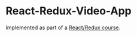 # React-Redux-Video-App
Implemented as part of a [React/Redux course](https://www.udemy.com/react-redux/).
